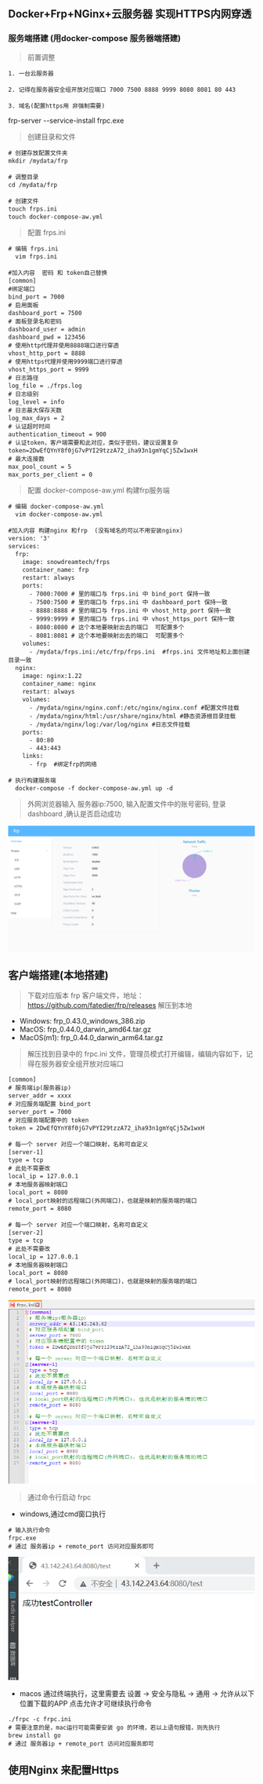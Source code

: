 ## Docker+Frp+NGinx+云服务器 实现HTTPS内网穿透

### 服务端搭建 (用docker-compose 服务器端搭建)

>前置调整
```shell
1. 一台云服务器

2. 记得在服务器安全组开放对应端口 7000 7500 8888 9999 8080 8081 80 443

3. 域名(配置https用 非强制需要)
```
frp-server --service-install frpc.exe

>创建目录和文件
```shell
# 创建存放配置文件夹
mkdir /mydata/frp

# 调整目录
cd /mydata/frp

# 创建文件
touch frps.ini
touch docker-compose-aw.yml
```
> 配置 frps.ini 
```shell
# 编辑 frps.ini
  vim frps.ini

#加入内容  密码 和 token自己替换
[common]
#绑定端口
bind_port = 7000
# 启用面板
dashboard_port = 7500
# 面板登录名和密码
dashboard_user = admin
dashboard_pwd = 123456
# 使用http代理并使用8888端口进行穿透
vhost_http_port = 8888
# 使用https代理并使用9999端口进行穿透
vhost_https_port = 9999
# 日志路径
log_file = ./frps.log
# 日志级别
log_level = info
# 日志最大保存天数
log_max_days = 2
# 认证超时时间
authentication_timeout = 900
# 认证token，客户端需要和此对应，类似于密码，建议设置复杂
token=2DwEfQYnY8f0jG7vPYI29tzzA72_iha93n1gmYqCj5Zw1wxH
# 最大连接数
max_pool_count = 5
max_ports_per_client = 0
```
> 配置 docker-compose-aw.yml 构建frp服务端
```shell
# 编辑 docker-compose-aw.yml
  vim docker-compose-aw.yml

#加入内容 构建nginx 和frp  (没有域名的可以不用安装nginx)
version: '3'
services:
  frp:
    image: snowdreamtech/frps
    container_name: frp
    restart: always
    ports:
      - 7000:7000 # 里的端口与 frps.ini 中 bind_port 保持一致
      - 7500:7500 # 里的端口与 frps.ini 中 dashboard_port 保持一致
      - 8888:8888 # 里的端口与 frps.ini 中 vhost_http_port 保持一致
      - 9999:9999 # 里的端口与 frps.ini 中 vhost_https_port 保持一致
      - 8080:8080 # 这个本地要映射出去的端口  可配置多个
      - 8081:8081 # 这个本地要映射出去的端口  可配置多个
    volumes:
      - /mydata/frps.ini:/etc/frp/frps.ini  #frps.ini 文件地址和上面创建目录一致
  nginx:
    image: nginx:1.22
    container_name: nginx
    restart: always
    volumes:
      - /mydata/nginx/nginx.conf:/etc/nginx/nginx.conf #配置文件挂载
      - /mydata/nginx/html:/usr/share/nginx/html #静态资源根目录挂载
      - /mydata/nginx/log:/var/log/nginx #日志文件挂载
    ports:
      - 80:80
      - 443:443
    links:
      - frp  #绑定frp的网络

# 执行构建服务端
  docker-compose -f docker-compose-aw.yml up -d
```

> 外网浏览器输入 服务器ip:7500, 输入配置文件中的账号密码, 登录 dashboard ,确认是否启动成功
> 
![img.png](img.png)

## 客户端搭建(本地搭建)

> 下载对应版本 frp 客户端文件，地址：https://github.com/fatedier/frp/releases 解压到本地

* Windows: frp_0.43.0_windows_386.zip
* MacOS: frp_0.44.0_darwin_amd64.tar.gz
* MacOS(m1): frp_0.44.0_darwin_arm64.tar.gz




> 解压找到目录中的 frpc.ini 文件，管理员模式打开编辑，编辑内容如下，记得在服务器安全组开放对应端口
```shell
[common]
# 服务端ip(服务器ip)
server_addr = xxxx  
# 对应服务端配置 bind_port
server_port = 7000
# 对应服务端配置中的 token
token = 2DwEfQYnY8f0jG7vPYI29tzzA72_iha93n1gmYqCj5Zw1wxH

# 每一个 server 对应一个端口映射，名称可自定义
[server-1]
type = tcp
# 此处不需要改
local_ip = 127.0.0.1
# 本地服务器映射端口
local_port = 8080
# local_port映射的远程端口(外网端口)，也就是映射的服务端的端口
remote_port = 8080

# 每一个 server 对应一个端口映射，名称可自定义
[server-2]
type = tcp
# 此处不需要改
local_ip = 127.0.0.1
# 本地服务器映射端口
local_port = 8080
# local_port映射的远程端口(外网端口)，也就是映射的服务端的端口
remote_port = 8080
```
![img_1.png](img_1.png)
> 通过命令行启动 frpc

* windows,通过cmd窗口执行
```shell
# 输入执行命令
frpc.exe
# 通过 服务器ip + remote_port 访问对应服务即可
```
![img_4.png](img_4.png)

* macos 通过终端执行，这里需要去 设置 -> 安全与隐私 -> 通用 -> 允许从以下位置下载的APP 点击允许才可继续执行命令
```shell
./frpc -c frpc.ini
# 需要注意的是，mac运行可能需要安装 go 的环境，若以上语句报错，则先执行
brew install go
# 通过 服务器ip + remote_port 访问对应服务即可
```
## 使用Nginx 来配置Https



